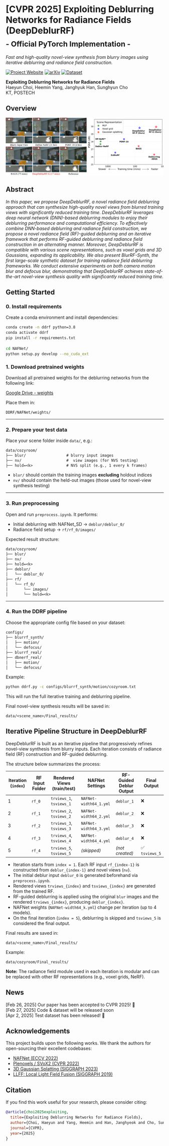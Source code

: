 # [CVPR 2025] Exploiting Deblurring Networks for Radiance Fields (DeepDeblurRF)<br><sub>- Official PyTorch Implementation -</sub>  
*Fast and high-quality novel-view synthesis from blurry images using iterative deblurring and radiance field construction.*

[![Project Website](https://img.shields.io/badge/Project--blue)](https://haeyun-choi.github.io/DDRF_page/)
[![arXiv](https://img.shields.io/badge/arXiv--b31b1b.svg)](https://arxiv.org/abs/2502.14454)
[![Dataset](https://img.shields.io/badge/Dataset--green)](https://drive.google.com/drive/folders/12t5J8VW102c2eXuj90RY9nVw5Uyv2YQ8)

**Exploiting Deblurring Networks for Radiance Fields**  
Haeyun Choi, Heemin Yang, Janghyuk Han, Sunghyun Cho  
KT, POSTECH

## Overview
![Teaser image](./assets/teaser.png)

## Abstract
*In this paper, we propose DeepDeblurRF, a novel radiance field deblurring approach that can synthesize high-quality novel views from blurred training views with significantly reduced training time. DeepDeblurRF leverages deep neural network (DNN)-based deblurring modules to enjoy their deblurring performance and computational efficiency. To effectively combine DNN-based deblurring and radiance field construction, we propose a novel radiance field (RF)-guided deblurring and an iterative framework that performs RF-guided deblurring and radiance field construction in an alternating manner. Moreover, DeepDeblurRF is compatible with various scene representations, such as voxel grids and 3D Gaussians, expanding its applicability. We also present BlurRF-Synth, the first large-scale synthetic dataset for training radiance field deblurring frameworks. We conduct extensive experiments on both camera motion blur and defocus blur, demonstrating that DeepDeblurRF achieves state-of-the-art novel-view synthesis quality with significantly reduced training time.*

## Getting Started

### 0. Install requirements

Create a conda environment and install dependencies:

```bash
conda create -n ddrf python=3.8
conda activate ddrf
pip install -r requirements.txt

cd NAFNet/
python setup.py develop --no_cuda_ext
```

### 1. Download pretrained weights

Download all pretrained weights for the deblurring networks from the following link:

[Google Drive - weights](https://drive.google.com/drive/folders/16QBdHTkZ7xUm2zqeBtLFNZaSD1Qx1h-R?usp=sharing)

Place them in:
```
DDRF/NAFNet/weights/
```

---

### 2. Prepare your test data

Place your scene folder inside `data/`, e.g.:

```
data/cozyroom/
├── blur/                  # blurry input images
├── nv/                    #  view images (for NVS testing)
├── hold=<k>               # NVS split (e.g., 1 every k frames)
```

- `blur/` should contain the training images **excluding** holdout indices
- `nv/` should contain the held-out images (those used for novel-view synthesis testing)

---

### 3. Run preprocessing

Open and run `preprocess.ipynb`. It performs:

- Initial deblurring with NAFNet_SD → `deblur/deblur_0/`
- Radiance field setup → `rf/rf_0/images/`

Expected result structure:

```
data/cozyroom/
├── blur/
├── nv/
├── hold=<k>
├── deblur/
│   └── deblur_0/
├── rf/
│   └── rf_0/
│       └── images/
│       └── hold=<k>
```

---

### 4. Run the DDRF pipeline

Choose the appropriate config file based on your dataset:

```
configs/
├── blurrf_synth/
│   ├── motion/
│   └── defocus/
├── blurrf_real/
├── dbnerf_real/
│   ├── motion/
│   └── defocus/
```

Example:
```bash
python ddrf.py -c configs/blurrf_synth/motion/cozyroom.txt
```

This will run the full iterative training and deblurring pipeline.

Final novel-view synthesis results will be saved in:
```
data/<scene_name>/Final_results/
```

## Iterative Pipeline Structure in DeepDeblurRF

DeepDeblurRF is built as an iterative pipeline that progressively refines novel-view synthesis from blurry inputs. Each iteration consists of radiance field (RF) construction and RF-guided deblurring. 

The structure below summarizes the process:

| Iteration (`index`) | RF Input Folder | Rendered Views (train/test) | NAFNet Settings           | RF-Guided Deblur Output | Final Output         |
|---------------------|------------------|-------------------------------|----------------------------|--------------------------|-----------------------|
| 1                   | `rf_0`           | `trviews_1`, `tsviews_1`     | `NAFNet-width64_1.yml`     | `deblur_1`               | ❌                    |
| 2                   | `rf_1`           | `trviews_2`, `tsviews_2`     | `NAFNet-width64_2.yml`     | `deblur_2`               | ❌                    |
| 3                   | `rf_2`           | `trviews_3`, `tsviews_3`     | `NAFNet-width64_3.yml`     | `deblur_3`               | ❌                    |
| 4                   | `rf_3`           | `trviews_4`, `tsviews_4`     | `NAFNet-width64_4.yml`     | `deblur_4`               | ❌                    |
| 5                   | `rf_4`           | `trviews_5`, `tsviews_5`     | *(skipped)*                | *(not created)*          | ✅ `tsviews_5`         |

- Iteration starts from `index = 1`. Each RF input `rf_{index-1}` is constructed from `deblur_{index-1}` and novel views (`nv`).
- The initial deblur input `deblur_0` is generated beforehand via `preprocess.ipynb`.
- Rendered views `trviews_{index}` and `tsviews_{index}` are generated from the trained RF.
- RF-guided deblurring is applied using the original `blur` images and the rendered `trviews_{index}`, producing `deblur_{index}`.
- NAFNet weights (`NAFNet-width64_k.yml`) change per iteration (up to 4 models).
- On the final iteration (`index = 5`), deblurring is skipped and `tsviews_5` is considered the final output.

Final results are saved in:
```
data/<scene_name>/Final_results/
```

Example:
```
data/cozyroom/Final_results/
```

**Note:** The radiance field module used in each iteration is modular and can be replaced with other RF representations (e.g., voxel grids, NeRF). 

## News  
[Feb 26, 2025] Our paper has been accepted to CVPR 2025! 🎉  
[Feb 27, 2025] Code & dataset will be released soon  
[Apr 2, 2025] Test dataset has been released! 🚀

## Acknowledgements

This project builds upon the following works. We thank the authors for open-sourcing their excellent codebases:

- [NAFNet (ECCV 2022)](https://github.com/megvii-research/NAFNet)
- [Plenoxels / SVoX2 (CVPR 2022)](https://github.com/sxyu/svox2)
- [3D Gaussian Splatting (SIGGRAPH 2023)](https://github.com/graphdeco-inria/gaussian-splatting)
- [LLFF: Local Light Field Fusion (SIGGRAPH 2019)](https://github.com/Fyusion/LLFF)

## Citation

If you find this work useful for your research, please consider citing:

```bibtex
@article{choi2025exploiting,
  title={Exploiting Deblurring Networks for Radiance Fields},
  author={Choi, Haeyun and Yang, Heemin and Han, Janghyeok and Cho, Sunghyun},
  journal={CVPR},
  year={2025}
}
```
